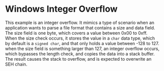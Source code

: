 # Windows Integer Overflow

This example is an integer overflow. It mimics a type of scenario when an application wants to
parse a file format that contains a size and data field. The size field is one byte, which
covers a value between 0x00 to 0xff. When the size check occurs, it stores the value in a
`char` data type, which by default is a `signed char`, and that only holds a value between
-128 to 127. when the size field is something larger than 127, an integer overflow occurs,
which bypasses the length check, and copies the data into a stack buffer. The result causes
the stack to overflow, and is expected to overwrite an SEH chain.